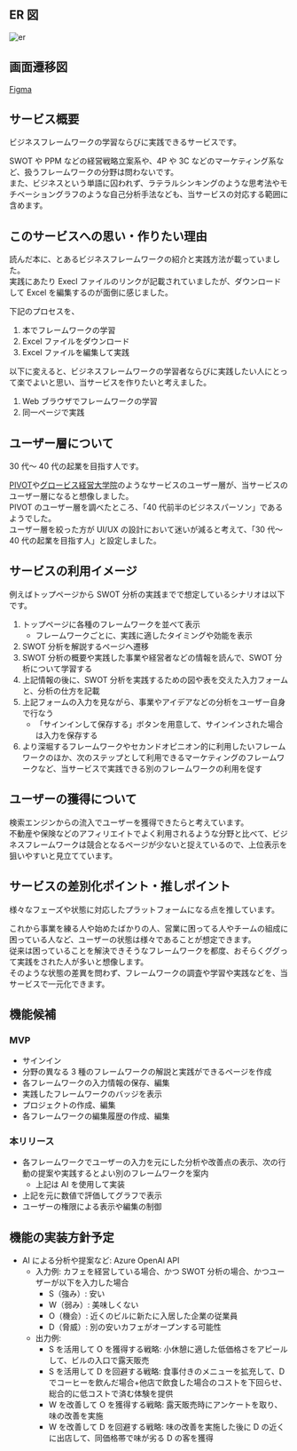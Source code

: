 ## ER 図

![er](https://github.com/user-attachments/assets/59ebfe0a-3fc9-4568-87ba-1b68b31dae82)

## 画面遷移図

[Figma](https://www.figma.com/design/1j6gqlJMlwjyCkiG0JrOHf/transition_diagram?node-id=0-1&t=51FyaO9AfD18yBwu-1)

## サービス概要

ビジネスフレームワークの学習ならびに実践できるサービスです。

SWOT や PPM などの経営戦略立案系や、4P や 3C などのマーケティング系など、扱うフレームワークの分野は問わないです。  
また、ビジネスという単語に囚われず、ラテラルシンキングのような思考法やモチベーショングラフのような自己分析手法なども、当サービスの対応する範囲に含めます。

## このサービスへの思い・作りたい理由

読んだ本に、とあるビジネスフレームワークの紹介と実践方法が載っていました。  
実践にあたり Execl ファイルのリンクが記載されていましたが、ダウンロードして Excel を編集するのが面倒に感じました。

下記のプロセスを、

1. 本でフレームワークの学習
2. Excel ファイルをダウンロード
3. Excel ファイルを編集して実践

以下に変えると、ビジネスフレームワークの学習者ならびに実践したい人にとって楽でよいと思い、当サービスを作りたいと考えました。

1. Web ブラウザでフレームワークの学習
2. 同一ページで実践

## ユーザー層について

30 代～ 40 代の起業を目指す人です。

[PIVOT](https://pivot.inc)や[グロービス経営大学院](https://mba.globis.ac.jp/)のようなサービスのユーザー層が、当サービスのユーザー層になると想像しました。  
PIVOT のユーザー層を調べたところ、「40 代前半のビジネスパーソン」であるようでした。  
ユーザー層を絞った方が UI/UX の設計において迷いが減ると考えて、「30 代～ 40 代の起業を目指す人」と設定しました。

## サービスの利用イメージ

例えばトップページから SWOT 分析の実践までで想定しているシナリオは以下です。

1. トップページに各種のフレームワークを並べて表示
   - フレームワークごとに、実践に適したタイミングや効能を表示
2. SWOT 分析を解説するページへ遷移
3. SWOT 分析の概要や実践した事業や経営者などの情報を読んで、SWOT 分析について学習する
4. 上記情報の後に、SWOT 分析を実践するための図や表を交えた入力フォームと、分析の仕方を記載
5. 上記フォームの入力を見ながら、事業やアイデアなどの分析をユーザー自身で行なう
   - 「サインインして保存する」ボタンを用意して、サインインされた場合は入力を保存する
6. より深堀するフレームワークやセカンドオピニオン的に利用したいフレームワークのほか、次のステップとして利用できるマーケティングのフレームワークなど、当サービスで実践できる別のフレームワークの利用を促す

## ユーザーの獲得について

検索エンジンからの流入でユーザーを獲得できたらと考えています。  
不動産や保険などのアフィリエイトでよく利用されるような分野と比べて、ビジネスフレームワークは競合となるページが少ないと捉えているので、上位表示を狙いやすいと見立てています。

## サービスの差別化ポイント・推しポイント

様々なフェーズや状態に対応したプラットフォームになる点を推しています。

これから事業を練る人や始めたばかりの人、営業に困ってる人やチームの組成に困っている人など、ユーザーの状態は様々であることが想定できます。  
従来は困っていることを解決できそうなフレームワークを都度、おそらくググって実践をされた人が多いと想像します。  
そのような状態の差異を問わず、フレームワークの調査や学習や実践などを、当サービスで一元化できます。

## 機能候補

### MVP

- サインイン
- 分野の異なる 3 種のフレームワークの解説と実践ができるページを作成
- 各フレームワークの入力情報の保存、編集
- 実践したフレームワークのバッジを表示
- プロジェクトの作成、編集
- 各フレームワークの編集履歴の作成、編集

### 本リリース

- 各フレームワークでユーザーの入力を元にした分析や改善点の表示、次の行動の提案や実践するとよい別のフレームワークを案内
  - 上記は AI を使用して実装
- 上記を元に数値で評価してグラフで表示
- ユーザーの権限による表示や編集の制御

## 機能の実装方針予定

- AI による分析や提案など: Azure OpenAI API
  - 入力例: カフェを経営している場合、かつ SWOT 分析の場合、かつユーザーが以下を入力した場合
    - S（強み）: 安い
    - W（弱み）: 美味しくない
    - O（機会）: 近くのビルに新たに入居した企業の従業員
    - D（脅威）: 別の安いカフェがオープンする可能性
  - 出力例:
    - S を活用して O を獲得する戦略: 小休憩に適した低価格さをアピールして、ビルの入口で露天販売
    - S を活用して D を回避する戦略: 食事付きのメニューを拡充して、D でコーヒーを飲んだ場合+他店で飲食した場合のコストを下回らせ、総合的に低コストで済む体験を提供
    - W を改善して O を獲得する戦略: 露天販売時にアンケートを取り、味の改善を実施
    - W を改善して D を回避する戦略: 味の改善を実施した後に D の近くに出店して、同価格帯で味が劣る D の客を獲得
